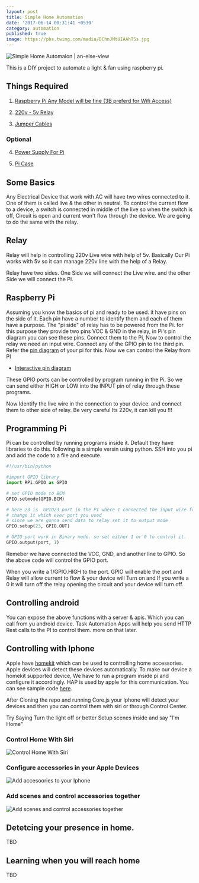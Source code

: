 ```yaml
---
layout: post
title: Simple Home Automation
date: '2017-06-14 00:31:41 +0530'
category: automation
published: true
image: https://pbs.twimg.com/media/DChnJMtUIAAhTSs.jpg
---
```


![Simple Home Automaion | an-else-view](https://pbs.twimg.com/media/DChnJMtUIAAhTSs.jpg)

This is a DIY project to automate a light & fan using raspberry pi.


## Things Required

1. [Raspberry Pi Any Model will be fine (3B preferd for Wifi Access)](https://www.amazon.in/gp/product/B01CD5VC92/ref=as_li_tl?ie=UTF8&camp=3638&creative=24630&creativeASIN=B01CD5VC92&linkCode=as2&tag=sreevisakh-21&linkId=f7c76ef2d3b97c9ed6f68c51c6271f24)

2. [220v - 5v Relay](https://www.amazon.in/gp/product/B01C2IG1GY/ref=as_li_tl?ie=UTF8&camp=3638&creative=24630&creativeASIN=B01C2IG1GY&linkCode=as2&tag=sreevisakh-21&linkId=b96f8d4dc2f4d129047bb7b3d998ca6f")

3. [Jumper Cables](https://www.amazon.in/gp/product/B01H5C3IIG/ref=as_li_tl?ie=UTF8&camp=3638&creative=24630&creativeASIN=B01H5C3IIG&linkCode=as2&tag=sreevisakh-21&linkId=2e6475f0fd9c3b4cc79d524abbc2f522)

### Optional

4. [Power Supply For Pi](https://www.amazon.in/gp/product/B01BOOU7SU/ref=as_li_tl?ie=UTF8&camp=3638&creative=24630&creativeASIN=B01BOOU7SU&linkCode=as2&tag=sreevisakh-21&linkId=4e79df25ffac052b991a874b0a261790)

5. [Pi Case](https://www.amazon.in/gp/product/B01D4WM9JA/ref=as_li_tl?ie=UTF8&camp=3638&creative=24630&creativeASIN=B01D4WM9JA&linkCode=as2&tag=sreevisakh-21&linkId=fee89d7bc86ac31d02891448b8aeeb73)

## Some Basics

Any Electrical Device that work with AC will have two wires connected to it. One of them is called live & the other in neutral. To control the current flow to a device, a switch is connected in middle of the live so when the switch is off, Circuit is open and current won't flow through the device. We are going to do the same with the relay.  

## Relay
Relay will help in controlling 220v Live wire with help of 5v. Basically Our Pi works with 5v so it can manage 220v line with the help of a Relay.

Relay have two sides. One Side we will connect the Live wire. and the other Side we will connect the Pi.

## Raspberry Pi
Assuming you know the basics of pi and ready to be used.  it have pins on the side of it.  Each pin have a number to identify them and each of them have a purpose. The "pi side" of relay has to be powered from the Pi. for this purpose they provide two pins VCC & GND in the relay, in Pi's pin diagram you can see these pins. Connect them to the Pi,  Now to control the relay we need an input wire. Connect any of the GPIO pin to the third pin. Refer the [pin diagram](https://www.raspberrypi.org/documentation/usage/gpio-plus-and-raspi2/) of your pi for this. Now we can control the Relay from PI

- [Interactive pin diagram](https://pinout.xyz/pinout)

These GPIO ports can be controlled by program running in the Pi. So we can send either HIGH or LOW into the INPUT pin of relay through these programs.

Now Identify the live wire in the connection to your device. and connect them to other side of relay. Be very careful Its 220v, it can kill you !!!

## Programming Pi

Pi can be controlled by running programs inside it.  Default they have libraries to do this.
following is a simple versin using python. SSH into you pi and add the code to a file and execute.

```python
#!/usr/bin/python

#import GPIO library
import RPi.GPIO as GPIO

# set GPIO mode to BCM
GPIO.setmode(GPIO.BCM)

# here 23 is  GPIO23 port in the PI where I connected the input wire from relay
# change it which ever port you used
# since we are gonna send data to relay set it to output mode
GPIO.setup(23, GPIO.OUT)

# GPIO port work in Binary mode. so set either 1 or 0 to control it.
GPIO.output(port, 1)
```

Remeber we have connected the VCC, GND, and another line to GPIO.  So the above code will control the GPIO port.

When you write a 1/GPIO.HIGH to the port. GPIO will enable the port and Relay will allow current to flow & your device will Turn on and If you write a 0 it will turn off the relay opening the circuit and your device will turn off.


## Controlling android

You can expose the above functions with a server & apis. Which you can call from yu android device.  Task Automation Apps will help you send HTTP Rest calls to the PI to control them.
more on that later.

## Controlling with Iphone

Apple have [homekit](https://developer.apple.com/support/homekit-accessory-protocol/) which can be used to controlling home accessories.  Apple devices will detect these devices automatically. To make our device a homekit supported device,  We have to run a program inside pi and configure it accordingly. HAP is used by apple for this communication. You can see sample code [here](https://github.com/sreevisakh/HAP-NodeJS).

After Cloning the repo and running Core.js your Iphone will detect your devices and then you can control them with siri or through Control Center.

Try Saying Turn the light off or better Setup scenes inside and say "I'm Home"

### Control Home With Siri

![Control Home With Siri](https://scontent.fblr1-1.fna.fbcdn.net/v/t1.0-9/19274998_1538760829532707_2252397298579481457_n.jpg?oh=de953e83ac6c86858c6ffc572dab00b7&oe=59E3B97D)


### Configure accessories in your Apple Devices

![Add accesoories to your Iphone](https://scontent.fblr1-1.fna.fbcdn.net/v/t1.0-9/19146195_1538760846199372_1250337236337799610_n.jpg?oh=dcc34a0344157cee3d1d063119c45db5&oe=59DBEB5D)


### Add scenes and control accessories together

![Add scenes and control accessories together](https://scontent.fblr1-1.fna.fbcdn.net/v/t1.0-9/19113679_1538760842866039_8437549205794769270_n.jpg?oh=dc32274cabed3af0fcb955fcdba53154&oe=59D4AA55)


## Detetcing your presence in home.

TBD

## Learning when you will reach home

TBD
